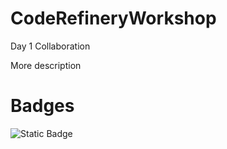 

# CodeRefineryWorkshop
Day 1 Collaboration

More description

# Badges
![Static Badge](https://img.shields.io/badge/TestBadge-test-blue)
